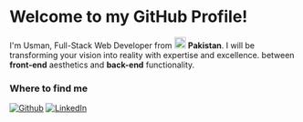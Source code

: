 <h1>Welcome to my GitHub Profile!</h1>
<p>I'm Usman, Full-Stack Web Developer from <img src="https://flagcdn.com/w20/pk.png" width="20" /> <b>Pakistan</b>. I
    will be transforming your vision into reality with expertise and excellence. between<b> front-end</b> aesthetics and
    <b>back-end</b> functionality.


<p>

<h3>Where to find me</h3>
<p><a href="https://github.com/UsmanAli90" target="_blank"><img alt="Github"
            src="https://img.shields.io/badge/GitHub-%2312100E.svg?&style=for-the-badge&logo=Github&logoColor=white" /></a>
    <a href="https://www.linkedin.com/in/muhammad-usman-ali-294701242/" target="_blank"><img alt="LinkedIn"
            src="https://img.shields.io/badge/linkedin-%230077B5.svg?&style=for-the-badge&logo=linkedin&logoColor=white" /></a>
</p>
